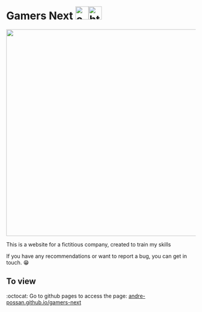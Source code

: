 # Gamers Next <img aling="center" alt="css" height="35" width="35" src="https://cdn.jsdelivr.net/gh/devicons/devicon/icons/css3/css3-plain.svg"><img aling="center" alt="html" height="35" width="35" src="https://cdn.jsdelivr.net/gh/devicons/devicon/icons/html5/html5-plain.svg">

<img width="550px" src="https://user-images.githubusercontent.com/85946447/167278881-ee6fbc72-3278-471d-9af7-09f17ab18a48.jpg">

This is a website for a fictitious company, created to train my skills

If you have any recommendations or want to report a bug, you can get in touch.  :grin:

## To view

:octocat: Go to github pages to access the page: <a href="https://andre-possan.github.io/gamers-next/" target="_blank">andre-possan.github.io/gamers-next</a>
